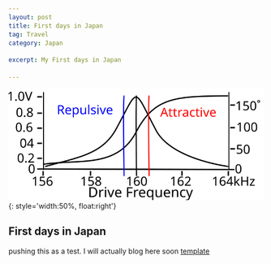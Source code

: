 ```yaml
---
layout: post
title: First days in Japan 
tag: Travel
category: Japan

excerpt: My First days in Japan

---
```


![overpasses](/resources/img/afm-tuning.svg){: style='width:50%, float:right'}
## First days in Japan
pushing this as a test. I will actually blog here soon
 [template][tp]

[tp]:https://docs.google.com/uc?export=download&id=0B605-xoIJ1XVeDlCdE1sR0xEeUk